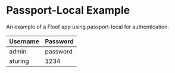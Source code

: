 Passport-Local Example
=====
An example of a Floof app using passport-local for authentication.

Username | Password
-------- | --------
admin    | password
aturing  | 1234